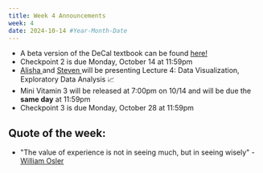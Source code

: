 ```yaml
---
title: Week 4 Announcements
week: 4
date: 2024-10-14 #Year-Month-Date
---
```

* A beta version of the DeCal textbook can be found <a href = "https://dss-data198.github.io/textbook" target = "_blank">here!</a>
* Checkpoint 2 is due Monday, October 14 at 11:59pm
* <a href = "https://www.linkedin.com/in/alishaluc/" target = "_blank">Alisha </a> and <a href = "https://www.linkedin.com/in/zengsteven/" target = "_blank">Steven </a>will be presenting Lecture 4: Data Visualization, Exploratory Data Analysis 📈
* Mini Vitamin 3 will be released at 7:00pm on 10/14 and will be due the **same day** at 11:59pm
* Checkpoint 3 is due Monday, October 28 at 11:59pm

## Quote of the week:
* "The value of experience is not in seeing much, but in seeing wisely" - <a href = "https://www.britannica.com/biography/Sir-William-Osler-Baronet" target = "_blank">William Osler</a>